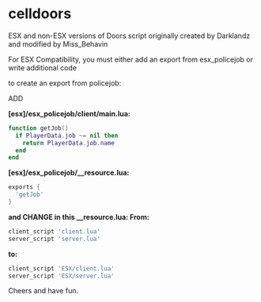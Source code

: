 # celldoors
ESX and non-ESX versions of Doors script originally created by Darklandz and modified by Miss_Behavin



For ESX Compatibility, you must either add an export from esx_policejob or write additional code

to create an export from policejob:

ADD

**[esx]/esx_policejob/client/main.lua:**
```lua
function getJob()
  if PlayerData.job ~= nil then
	return PlayerData.job.name	
  end  
end
```

**[esx]/esx_policejob/__resource.lua:**
```lua
exports {
  'getJob' 
}
```

**and CHANGE in this __resource.lua:
From:**
```lua
client_script 'client.lua'
server_script 'server.lua'
```
**to:**
```lua
client_script 'ESX/client.lua'
server_script 'ESX/server.lua'
```

Cheers and have fun.  
